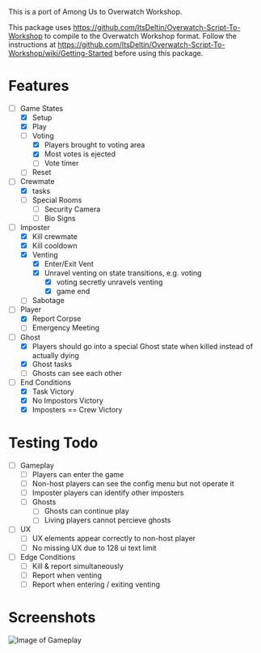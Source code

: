 This is a port of Among Us to Overwatch Workshop.

This package uses https://github.com/ItsDeltin/Overwatch-Script-To-Workshop to compile to the Overwatch Workshop format.
Follow the instructions at https://github.com/ItsDeltin/Overwatch-Script-To-Workshop/wiki/Getting-Started before using this package.

# Features

- [ ] Game States
  - [x] Setup
  - [x] Play
  - [ ] Voting
    - [x] Players brought to voting area
    - [x] Most votes is ejected
    - [ ] Vote timer
  - [ ] Reset
- [ ] Crewmate
  - [x] tasks
  - [ ] Special Rooms
    - [ ] Security Camera
    - [ ] Bio Signs
- [ ] Imposter
  - [x] Kill crewmate
  - [x] Kill cooldown
  - [x] Venting
    - [x] Enter/Exit Vent
    - [x] Unravel venting on state transitions, e.g. voting
      - [x] voting secretly unravels venting
      - [x] game end
  - [ ] Sabotage
- [ ] Player
  - [x] Report Corpse
  - [ ] Emergency Meeting
- [ ] Ghost
  - [x] Players should go into a special Ghost state when killed instead of actually dying
  - [x] Ghost tasks
  - [ ] Ghosts can see each other
- [ ] End Conditions 
  - [x] Task Victory
  - [x] No Impostors Victory
  - [x] Imposters == Crew Victory
  
# Testing Todo
- [ ] Gameplay
  - [ ] Players can enter the game
  - [ ] Non-host players can see the config menu but not operate it
  - [ ] Imposter players can identify other imposters
  - [ ] Ghosts
    - [ ] Ghosts can continue play
    - [ ] Living players cannot percieve ghosts
- [ ] UX
  - [ ] UX elements appear correctly to non-host player
  - [ ] No missing UX due to 128 ui text limit
- [ ] Edge Conditions
  - [ ] Kill & report simultaneously
  - [ ] Report when venting
  - [ ] Report when entering / exiting venting

# Screenshots

![Image of Gameplay](https://hoane.github.io/images/Among-Us-Overwatch.png)